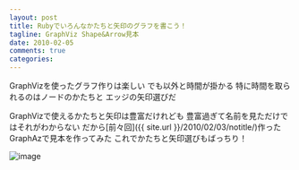 ```yaml
---
layout: post
title: Rubyでいろんなかたちと矢印のグラフを書こう！
tagline: GraphViz Shape&Arrow見本
date: 2010-02-05
comments: true
categories:
---
```



GraphVizを使ったグラフ作りは楽しい
でも以外と時間が掛かる
特に時間を取られるのはノードのかたちと
エッジの矢印選びだ

GraphVizで使えるかたちと矢印は豊富だけれども
豊富過ぎて名前を見ただけではそれがわからない
だから[前々回]({{ site.url }}/2010/02/03/notitle/)作ったGraphAzで見本を作ってみた
これでかたちと矢印選びもばっちり！

![image](http://img.f.hatena.ne.jp/images/fotolife/k/keyesberry/20100205/20100205155010.gif)


<script src="http://gist.github.com/294499.js"></script>
